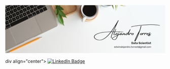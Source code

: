 <div id="header" align="center">
  <img decoding="async" src="https://github.com/EdwinAlejo25/EdwinAlejo25/blob/main/White%20Minimalist%20Profile%20LinkedIn%20Banner.jpg" width="800"/>
</div>

div align="center">
  <a href="https://www.linkedin.com/in/edwin-torrestorres93/">
    <img src="https://img.shields.io/badge/LinkedIn-0077B5?style=for-the-badge&logo=linkedin&logoColor=white" alt="LinkedIn Badge" width="150"/>
  </a>
</div>
